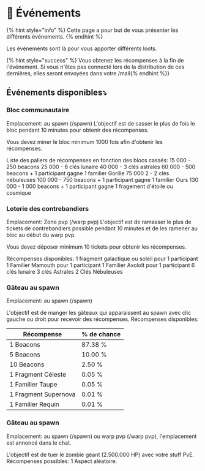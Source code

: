 # 🎉​ Événements
{% hint style="info" %} Cette page a pour but de vous présenter les différents événements. {% endhint %}

Les événements sont là pour vous apporter différents loots.

{% hint style="success" %} Vous obtenez les récompenses à la fin de l'événement. Si vous n'êtes pas connecté lors de la distribution de ces dernières, elles seront envoyées dans votre /mail{% endhint %}}
## Événements disponibles⤵️

### Bloc communautaire
Emplacement: au spawn (/spawn)
L'objectif est de casser le plus de fois le bloc pendant 10 minutes pour obtenir des récompenses.

Vous devez miner le bloc minimum 1000 fois afin d'obtenir les récompenses.

Liste des paliers de récompenses en fonction des blocs cassés:
15 000 - 250 beacons
25 000 - 6 clés lunaire
40 000 - 3 clés astrales
60 000 - 500 beacons + 1 participant gagne 1 familier Gorille
75 000 2 - 2 clés nébuleuses
100 000 - 750 beacons + 1 participant gagne 1 familier Ours
130 000 - 1 000 beacons + 1 participant gagne 1 fragement d'étoile ou cosmique

### Loterie des contrebandiers
Emplacement: Zone pvp (/warp pvp)
L'objectif est de ramasser le plus de tickets de contrebandiers possible pendant 10 minutes et de les ramener au bloc au début du warp pvp.

Vous devez déposer minimum 10 tickets pour obtenir les récompenses.

Récompenses disponibles:
1 fragment galactique ou soleil pour 1 participant
1 Familier Mamouth pour 1 participant
1 Familier Axololt pour 1 participant
6 clés lunaire
3 clés Astrales
2 Clés Nébuleuses

### Gâteau au spawn
Emplacement: au spawn (/spawn)

L'objectif est de manger les gâteaux qui apparaissent au spawn avec clic gauche ou droit pour recevoir des récompenses.
Récompenses disponibles:

|Récompense| % de chance   |
|----------|---------------|
|1 Beacons |87.38 %         |
|5 Beacons |10.00 %         |
|10 Beacons|2.50 %          |
|1 Fragment Céleste| 0.05 %  |
|1 Familier Taupe | 0.05 %   |
|1 Fragment Supernova| 0.01 % |
|1 Familier Requin| 0.01 %   |

### Gâteau au spawn
Emplacement: au spawn (/spawn) ou warp pvp (/warp pvp), l'emplacement est annoncé dans le chat.

L'objectif est de tuer le zombie géant (2.500.000 HP) avec votre stuff PvE.
Récompenses possibles:
1 Aspect aléatoire.
